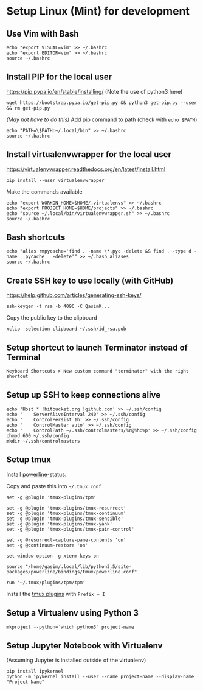 # Setup Linux (Mint) for development

## Use Vim with Bash

    echo "export VISUAL=vim" >> ~/.bashrc
    echo "export EDITOR=vim" >> ~/.bashrc
    source ~/.bashrc


## Install PIP for the local user
<https://pip.pypa.io/en/stable/installing/> (Note the use of python3 here)

    wget https://bootstrap.pypa.io/get-pip.py && python3 get-pip.py --user && rm get-pip.py

*(May not have to do this)* Add pip command to path (check with `echo $PATH`)

    echo "PATH=\$PATH:~/.local/bin" >> ~/.bashrc
    source ~/.bashrc


## Install virtualenvwrapper for the local user
<https://virtualenvwrapper.readthedocs.org/en/latest/install.html>

    pip install --user virtualenvwrapper

Make the commands available

    echo "export WORKON_HOME=$HOME/.virtualenvs" >> ~/.bashrc
    echo "export PROJECT_HOME=$HOME/projects" >> ~/.bashrc
    echo "source ~/.local/bin/virtualenvwrapper.sh" >> ~/.bashrc
    source ~/.bashrc


## Bash shortcuts

    echo "alias rmpycache='find . -name \*.pyc -delete && find . -type d -name __pycache__ -delete'" >> ~/.bash_aliases
    source ~/.bashrc


## Create SSH key to use locally (with GitHub)
<https://help.github.com/articles/generating-ssh-keys/>

    ssh-keygen -t rsa -b 4096 -C QasimK...

Copy the public key to the clipboard

    xclip -selection clipboard ~/.ssh/id_rsa.pub


## Setup shortcut to launch Terminator instead of Terminal

    Keyboard Shortcuts > New custom command "terminator" with the right shortcut


## Setup up SSH to keep connections alive

    echo 'Host * !bitbucket.org !github.com' >> ~/.ssh/config
    echo '    ServerAliveInterval 240' >> ~/.ssh/config
    echo '    ControlPersist 1h' >> ~/.ssh/config
    echo '    ControlMaster auto' >> ~/.ssh/config
    echo '    ControlPath ~/.ssh/controlmasters/%r@%h:%p' >> ~/.ssh/config
    chmod 600 ~/.ssh/config
    mkdir ~/.ssh/controlmasters

## Setup tmux

Install [powerline-status](https://powerline.readthedocs.io/en/latest/installation.html).

Copy and paste this into `~/.tmux.conf`

    set -g @plugin 'tmux-plugins/tpm'

    set -g @plugin 'tmux-plugins/tmux-resurrect'
    set -g @plugin 'tmux-plugins/tmux-continuum'
    set -g @plugin 'tmux-plugins/tmux-sensible'
    set -g @plugin 'tmux-plugins/tmux-yank'
    set -g @plugin 'tmux-plugins/tmux-pain-control'

    set -g @resurrect-capture-pane-contents 'on'
    set -g @continuum-restore 'on'

    set-window-option -g xterm-keys on

    source "/home/qasim/.local/lib/python3.5/site-packages/powerline/bindings/tmux/powerline.conf"

    run '~/.tmux/plugins/tpm/tpm'

Install the [tmux plugins](https://github.com/tmux-plugins/tpm) with `Prefix + I`


## Setup a Virtualenv using Python 3

    mkproject --python=`which python3` project-name


## Setup Jupyter Notebook with Virtualenv

(Assuming Jupyter is installed outside of the virtualenv)

    pip install ipykernel
    python -m ipykernel install --user --name project-name --display-name "Project Name"
